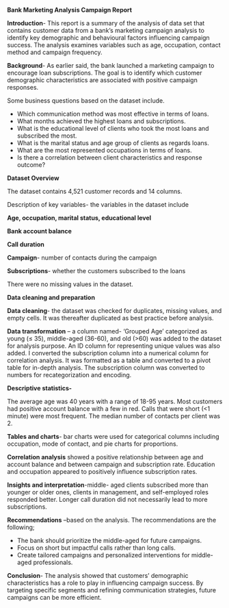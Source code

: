 **Bank Marketing Analysis Campaign Report**

**Introduction**\- This report is a summary of the analysis of data set that contains customer data from a bank’s marketing campaign analysis to identify key demographic and behavioural factors influencing campaign success. The analysis examines variables such as age, occupation, contact method and campaign frequency.

**Background**\- As earlier said, the bank launched a marketing campaign to encourage loan subscriptions. The goal is to identify which customer demographic characteristics are associated with positive campaign responses.

Some business questions based on the dataset include.

- Which communication method was most effective in terms of loans.
- What months achieved the highest loans and subscriptions.
- What is the educational level of clients who took the most loans and subscribed the most.
- What is the marital status and age group of clients as regards loans.
- What are the most represented occupations in terms of loans.
- Is there a correlation between client characteristics and response outcome?

**Dataset Overview**

The dataset contains 4,521 customer records and 14 columns.

Description of key variables- the variables in the dataset include

**Age, occupation, marital status, educational level**

**Bank account balance**

**Call duration**

**Campaign**\- number of contacts during the campaign

**Subscriptions**\- whether the customers subscribed to the loans

There were no missing values in the dataset.

**Data cleaning and preparation**

**Data cleaning**\- the dataset was checked for duplicates, missing values, and empty cells. It was thereafter duplicated as best practice before analysis.

**Data transformation** – a column named- ‘Grouped Age’ categorized as young (≤ 35), middle-aged (36-60), and old (>60) was added to the dataset for analysis purpose. An ID column for representing unique values was also added. I converted the subscription column into a numerical column for correlation analysis. It was formatted as a table and converted to a pivot table for in-depth analysis. The subscription column was converted to numbers for recategorization and encoding.

**Descriptive statistics-**

The average age was 40 years with a range of 18-95 years. Most customers had positive account balance with a few in red. Calls that were short (<1 minute) were most frequent. The median number of contacts per client was 2.

**Tables and charts**\- bar charts were used for categorical columns including occupation, mode of contact, and pie charts for proportions.

**Correlation analysis** showed a positive relationship between age and account balance and between campaign and subscription rate. Education and occupation appeared to positively influence subscription rates.

**Insights and interpretation**\-middle- aged clients subscribed more than younger or older ones, clients in management, and self-employed roles responded better. Longer call duration did not necessarily lead to more subscriptions.

**Recommendations** –based on the analysis. The recommendations are the following;

- The bank should prioritize the middle-aged for future campaigns.
- Focus on short but impactful calls rather than long calls.
- Create tailored campaigns and personalized interventions for middle-aged professionals.

**Conclusion**\- The analysis showed that customers’ demographic characteristics has a role to play in influencing campaign success. By targeting specific segments and refining communication strategies, future campaigns can be more efficient.
